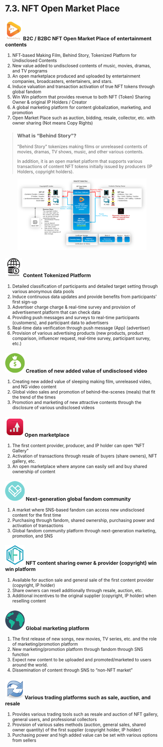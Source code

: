 # 7.3. NFT Open Market Place

### ![](../../../.gitbook/assets/icon11.png) B2C / B2BC NFT Open Market Place of entertainment contents

1. NFT-based Making Film, Behind Story, Tokenized Platform for Undisclosed Contents
2. New value added to undisclosed contents of music, movies, dramas, and TV programs
3. An open marketplace produced and uploaded by entertainment companies, broadcasters, entertainers, and stars.
4. Induce valuation and transaction activation of true NFT tokens through global fandom
5. Win Win platform that provides revenue to both NFT (Token) Sharing Owner & original IP Holders / Creator
6. A global marketing platform for content globalization, marketing, and promotion
7. Open Market Place such as auction, bidding, resale, collector, etc. with owner sharing (Not means Copy Rights)

> ### What is “Behind Story”?
>
> "Behind Story" tokenizes making films or unreleased contents of movies, dramas, TV shows, music, and other various contents.
>
> In addition, it is an open market platform that supports various transactions of content NFT tokens initially issued by producers (IP Holders, copyright holders).

<figure><img src="../../../.gitbook/assets/img51.png" alt=""><figcaption></figcaption></figure>

### ![](../../../.gitbook/assets/icon12.jpg) Content Tokenized Platform

1. Detailed classification of participants and detailed target setting through various anonymous data pools
2. Induce continuous data updates and provide benefits from participants' first sign-up
3. Advertiser charge charge & real-time survey and provision of advertisement platform that can check data
4. Providing push messages and surveys to real-time participants (customers), and participant data to advertisers
5. Real-time data verification through push message (App) (advertiser)
6. Provision of various advertising products (new products, product comparison, influencer request, real-time survey, participant survey, etc.)

### ![](../../../.gitbook/assets/icon13.png) Creation of new added value of undisclosed video

1. Creating new added value of sleeping making film, unreleased video, and NG video content
2. Global video sales and promotion of behind-the-scenes (meals) that fit the trend of the times
3. Promotion and marketing of new attractive contents through the disclosure of various undisclosed videos

### ![](../../../.gitbook/assets/icon14.png)Open marketplace

1. The first content provider, producer, and IP holder can open “NFT Gallery”
2. Activation of transactions through resale of buyers (share owners), NFT gallery, etc.
3. An open marketplace where anyone can easily sell and buy shared ownership of content

### ![](../../../.gitbook/assets/icon15.png) Next-generation global fandom community

1. A market where SNS-based fandom can access new undisclosed content for the first time
2. Purchasing through fandom, shared ownership, purchasing power and activation of transactions
3. Global fandom community platform through next-generation marketing, promotion, and SNS

### ![](../../../.gitbook/assets/icon16.png) NFT content sharing owner & provider (copyright) win win platform

1. Available for auction sale and general sale of the first content provider (copyright, IP holder)
2. Share owners can resell additionally through resale, auction, etc.
3. Additional incentives to the original supplier (copyright, IP holder) when reselling content

### ![](../../../.gitbook/assets/icon17.png) Global marketing platform

1. The first release of new songs, new movies, TV series, etc. and the role of marketing/promotion platform
2. New marketing/promotion platform through fandom through SNS function
3. Expect new content to be uploaded and promoted/marketed to users around the world.
4. Dissemination of content through SNS to “non-NFT market”

### ![](../../../.gitbook/assets/icon18.png)Various trading platforms such as sale, auction, and resale

1. Provides various trading tools such as resale and auction of NFT gallery, general users, and professional collectors
2. Provision of various sales methods (auction, general sales, shared owner quantity) of the first supplier (copyright holder, IP holder)
3. Purchasing power and high added value can be set with various options from sellers
